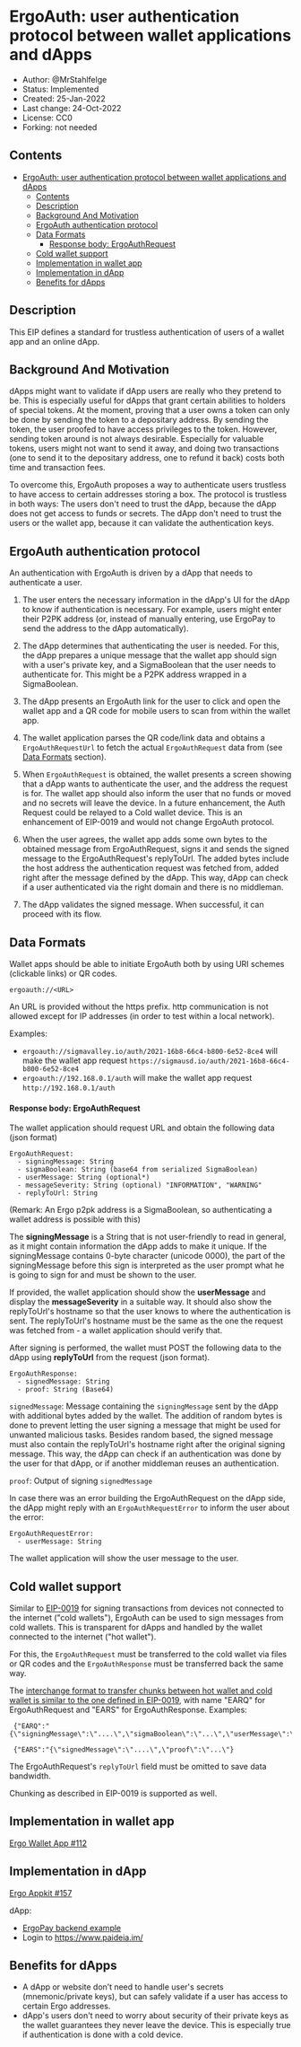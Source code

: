 # ErgoAuth: user authentication protocol between wallet applications and dApps

* Author: @MrStahlfelge
* Status: Implemented
* Created: 25-Jan-2022
* Last change: 24-Oct-2022
* License: CC0
* Forking: not needed

## Contents
* [ErgoAuth: user authentication protocol between wallet applications and dApps](#ergoauth-user-authentication-protocol-between-wallet-applications-and-dapps)
  * [Contents](#contents)
  * [Description](#description)
  * [Background And Motivation](#background-and-motivation)
  * [ErgoAuth authentication protocol](#ergoauth-authentication-protocol)
  * [Data Formats](#data-formats)
    * [Response body: ErgoAuthRequest](#response-body-ergoauthrequest)
  * [Cold wallet support](#cold-wallet-support)
  * [Implementation in wallet app](#implementation-in-wallet-app)
  * [Implementation in dApp](#implementation-in-dapp)
  * [Benefits for dApps](#benefits-for-dapps)

## Description

This EIP defines a standard for trustless authentication of users of a wallet app and an online dApp.

## Background And Motivation

dApps might want to validate if dApp users are really who they pretend to be. This is especially
useful for dApps that grant certain abilities to holders of special tokens. At the moment,
proving that a user owns a token can only be done by sending the token to a depositary address.
By sending the token, the user proofed to have access privileges to the token.
However, sending token around is not always desirable. Especially for valuable tokens, users might
not want to send it away, and doing two transactions (one to send it to the depositary address, one
to refund it back) costs both time and transaction fees.

To overcome this, ErgoAuth proposes a way to authenticate users trustless to have access to certain
addresses storing a box. The protocol is trustless in both ways: The users don't need to trust
the dApp, because the dApp does not get access to funds or secrets. The dApp don't need to trust
the users or the wallet app, because it can validate the authentication keys.

## ErgoAuth authentication protocol

An authentication with ErgoAuth is driven by a dApp that needs to authenticate a user.

1) The user enters the necessary information in the dApp's UI for the dApp to know if authentication
is necessary. For example, users might enter their P2PK address (or, instead of manually entering,
use ErgoPay to send the address to the dApp automatically).

2) The dApp determines that authenticating the user is needed. For this, the dApp prepares a unique
message that the wallet app should sign with a user's private key, and a SigmaBoolean that the user
needs to authenticate for. This might be a P2PK address wrapped in a SigmaBoolean.

3) The dApp presents an ErgoAuth link for the user to click and open the wallet app and a QR code
for mobile users to scan from within the wallet app.

4) The wallet application parses the QR code/link data and obtains a
`ErgoAuthRequestUrl` to fetch the actual `ErgoAuthRequest` data from
(see [Data Formats](#data-formats) section).

5) When `ErgoAuthRequest` is obtained, the wallet presents a screen showing that a dApp wants to
authenticate the user, and the address the request is for. The wallet app should also inform the
user that no funds or moved and no secrets will leave the device.
In a future enhancement, the Auth Request could be relayed to a Cold wallet device. This is an enhancement
of EIP-0019 and would not change ErgoAuth protocol.

6) When the user agrees, the wallet app adds some own bytes to the obtained message from ErgoAuthRequest,
signs it  and sends the signed message to the ErgoAuthRequest's replyToUrl. The added bytes include
the host address the authentication request was fetched from, added right after the message defined
by the dApp. This way, dApp can check if a user authenticated via the right domain and there is no
middleman.

8) The dApp validates the signed message. When successful, it can proceed with its flow.

## Data Formats

Wallet apps should be able to initiate ErgoAuth both by using URI schemes
(clickable links) or QR codes.

`ergoauth://<URL>`

An URL is provided without the https prefix. http communication is not allowed except for IP addresses
(in order to test within a local network).

Examples:

* `ergoauth://sigmavalley.io/auth/2021-16b8-66c4-b800-6e52-8ce4` will make the wallet app request
`https://sigmausd.io/auth/2021-16b8-66c4-b800-6e52-8ce4`
* `ergoauth://192.168.0.1/auth` will make the wallet app request
`http://192.168.0.1/auth`

#### Response body: ErgoAuthRequest

The wallet application should request URL and obtain the following data (json format)

```
ErgoAuthRequest:
  - signingMessage: String
  - sigmaBoolean: String (base64 from serialized SigmaBoolean)
  - userMessage: String (optional*)
  - messageSeverity: String (optional) "INFORMATION", "WARNING"
  - replyToUrl: String
```

(Remark: An Ergo p2pk address is a SigmaBoolean, so authenticating a wallet address is possible with this)

The **signingMessage** is a String that is not user-friendly to read in general, as it might contain
information the dApp adds to make it unique. If the signingMessage contains 0-byte character (unicode 0000),
the part of the signingMessage before this sign is interpreted as the user prompt what he is going to sign for
and must be shown to the user.

If provided, the wallet application should show the **userMessage** and display the **messageSeverity**
in a suitable way. It should also show the replyToUrl's hostname so that the user knows to where
the authentication is sent. The replyToUrl's hostname must be the same as the one the request was
fetched from - a wallet application should verify that.

After signing is performed, the
wallet must POST the following data to the dApp using **replyToUrl** from the
request (json format).

```
ErgoAuthResponse:
  - signedMessage: String
  - proof: String (Base64)
```

`signedMessage`: Message containing the `signingMessage` sent by the dApp with additional bytes added by the
wallet. The addition of random bytes is done to prevent letting the user signing a message that might be used
for unwanted malicious tasks. Besides random based, the signed message must also contain the replyToUrl's
hostname right after the original signing message. This way, the dApp can check if an authentication was done by
the user for that dApp, or if another middleman reuses an authentication.

`proof`: Output of signing `signedMessage`

In case there was an error building the ErgoAuthRequest on the dApp side, the dApp might reply
with an `ErgoAuthRequestError` to inform the user about the error:

```
ErgoAuthRequestError:
  - userMessage: String
```

The wallet application will show the user message to the user.

## Cold wallet support

Similar to [EIP-0019](eip19.md) for signing transactions from devices not connected to the internet
("cold wallets"), ErgoAuth can be used to sign messages from cold wallets. This is transparent for
dApps and handled by the wallet connected to the internet ("hot wallet").

For this, the `ErgoAuthRequest` must be transferred to the cold wallet via files or QR codes and
the `ErgoAuthResponse` must be transferred back the same way.

The [interchange format to transfer chunks between hot wallet and cold wallet is similar to the one
defined in EIP-0019](eip19.md#interchange-format), with name "EARQ" for ErgoAuthRequest and "EARS"
for ErgoAuthResponse. Examples:

     {"EARQ":"{\"signingMessage\":\"....\",\"sigmaBoolean\":\"...\",\"userMessage\":\"...\",...}"}

     {"EARS":"{\"signedMessage\":\"....\",\"proof\":\"...\"}

The ErgoAuthRequest's `replyToUrl` field must be omitted to save data bandwidth.

Chunking as described in EIP-0019 is supported as well.

## Implementation in wallet app

[Ergo Wallet App #112](https://github.com/ergoplatform/ergo-wallet-app/issues/112)

## Implementation in dApp

[Ergo Appkit #157](https://github.com/ergoplatform/ergo-appkit/pull/157)

dApp:

* [ErgoPay backend example](https://github.com/MrStahlfelge/ergopay-server-example/commit/9271f0ef890d6c8e63789f6c82b65595efe8549a)
* Login to <https://www.paideia.im/>

## Benefits for dApps
* A dApp or website don’t need to handle user's secrets (mnemonic/private keys), but can
safely validate if a user has access to certain Ergo addresses.
* dApp's users don't need to worry about security of their private keys as the
wallet guarantees they never leave the device. This is especially true if authentication
is done with a cold device.
